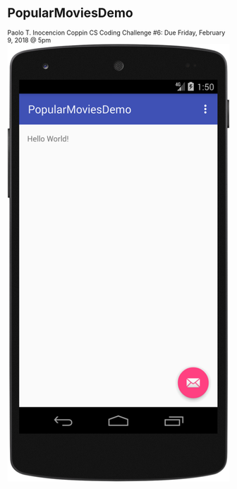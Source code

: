 # PopularMoviesDemo
Paolo T. Inocencion
Coppin CS Coding Challenge #6: Due Friday, February 9, 2018 @ 5pm
![alt text](https://github.com/techinologic/PopularMoviesDemo/blob/master/device-2018-02-09-135031.png)
